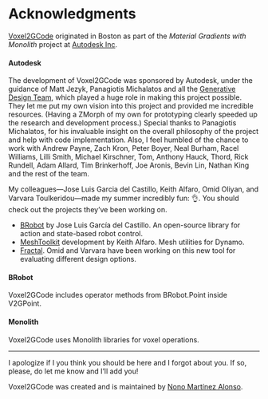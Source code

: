 # Acknowledgments

[Voxel2GCode](http://github.com/nonoesp/Voxel2GCode) originated in Boston as part of the *Material Gradients with Monolith* project at [Autodesk Inc](http://autodesk.com).

#### Autodesk

The development of Voxel2GCode was sponsored by Autodesk, under the guidance of Matt Jezyk, Panagiotis Michalatos and all the [Generative Design Team](http://www.autodesk.com/solutions/generative-design), which played a huge role in making this project possible. They let me put my own vision into this project and provided me incredible resources. (Having a ZMorph of my own for prototyping clearly speeded up the research and development process.) Special thanks to Panagiotis Michalatos, for his invaluable insight on the overall philosophy of the project and help with code implementation. Also, I feel humbled of the chance to work with Andrew Payne, Zach Kron, Peter Boyer, Neal Burham, Racel Williams, Lilli Smith, Michael Kirschner, Tom, Anthony Hauck, Thord, Rick Rundell, Adam Allard, Tim Brinkerhoff, Joe Aronis, Bevin Lin, Nathan King and the rest of the team.

My colleagues—Jose Luis Garcia del Castillo, Keith Alfaro, Omid Oliyan, and Varvara Toulkeridou—made my summer incredibly fun: 👌. You should check out the projects they’ve been working on.

* [BRobot](https://github.com/garciadelcastillo/BRobot) by Jose Luis García del Castillo. An open-source library for action and state-based robot control.
* [MeshToolkit](http://dynamobim.org/meshtoolkit-1-1-0-release/) development by Keith Alfaro. Mesh utilities for Dynamo.
* [Fractal](https://home.fractal.live). Omid and Varvara have been working on this new tool for evaluating different design options.

#### BRobot

Voxel2GCode includes operator methods from BRobot.Point inside V2GPoint.

#### Monolith

Voxel2GCode uses Monolith libraries for voxel operations.

***

I apologize if I you think you should be here and I forgot about you. If so, please, do let me know and I’ll add you!

Voxel2GCode was created and is maintained by [Nono Martínez Alonso](http://nono.ma).
